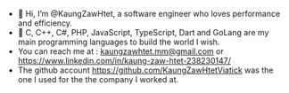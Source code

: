 - 👋 Hi, I’m @KaungZawHtet, a software engineer who loves performance and efficiency.
- 👀 C, C++, C#, PHP, JavaScript, TypeScript, Dart and GoLang are my main programming languages to build the world I wish.
- You can reach me at : kaungzawhtet.mm@gmail.com or https://www.linkedin.com/in/kaung-zaw-htet-238230147/
-  The github account https://github.com/KaungZawHtetViatick was the one I used for the the company I worked at.


